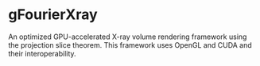 # gFourierXray
An optimized GPU-accelerated X-ray volume rendering framework using the projection slice theorem. This framework uses OpenGL and CUDA and their interoperability.  
